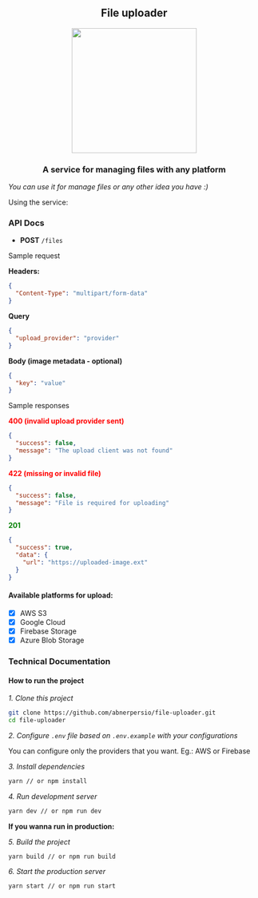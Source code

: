 <h2 align="center">File uploader</h4>

<p align="center"> 
  <img src="https://media.giphy.com/media/3o7ZeqkYTvaL3lGjCw/giphy.gif" width="250" />
</p>

<h3 align="center">A service for managing files with any platform</h3>

*You can use it for manage files or any other idea you have :)*

Using the service:

### API Docs

- **POST** `/files`

Sample request

**Headers:** 
```json
{
  "Content-Type": "multipart/form-data"
}
```

**Query**
```json
{
  "upload_provider": "provider"
}
```

**Body (image metadata - optional)**
```json
{
  "key": "value"
}
```

Sample responses

<span style="color:red;font-weight:bold">400 (invalid upload provider sent)</span>
```json
{
  "success": false,
  "message": "The upload client was not found"
}
```

<span style="color:red;font-weight:bold">422 (missing or invalid file)</span>
```json
{
  "success": false,
  "message": "File is required for uploading"
}
```

<span style="color:green;font-weight:bold">201</span>
```json
{
  "success": true,
  "data": {
    "url": "https://uploaded-image.ext"
  }
}
```

#### Available platforms for upload:

- [x] AWS S3
- [x] Google Cloud
- [x] Firebase Storage
- [x] Azure Blob Storage

### Technical Documentation
#### How to run the project

*1. Clone this project*
```bash
git clone https://github.com/abnerpersio/file-uploader.git
cd file-uploader
```

*2. Configure `.env` file based on `.env.example` with your configurations*

You can configure only the providers that you want. Eg.: AWS or Firebase

*3. Install dependencies*
```bash
yarn // or npm install
```

*4. Run development server*
```bash
yarn dev // or npm run dev
```

**If you wanna run in production:**

*5. Build the project*
```bash
yarn build // or npm run build
```

*6. Start the production server*
```bash
yarn start // or npm run start
```
